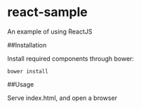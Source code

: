 react-sample
============

An example of using ReactJS

##Installation

Install required components through bower:

    bower install

##Usage

Serve index.html, and open a browser